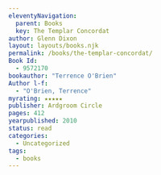 ```yaml
---
eleventyNavigation:
  parent: Books
  key: The Templar Concordat
author: Glenn Dixon
layout: layouts/books.njk
permalink: /books/the-templar-concordat/
Book Id:
  - 9572170
bookauthor: "Terrence O'Brien"
Author l-f:
  - "O'Brien, Terrence"
myrating: ★★★★★
publisher: Ardgroom Circle
pages: 412
yearpublished: 2010
status: read
categories:
  - Uncategorized
tags:
  - books
---
```

